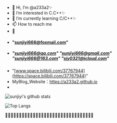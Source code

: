 - 👋 Hi, I’m @a233a2✨
- 👀 I’m interested in C.C++✨
- 🌱 I’m currently learning C/C++✨
- 📫 How to reach me
- 📧
- #### "sunjiyi666@foxmail.com"
- ##### "sunjiyi666@qq.com" "sunjiyi666@gmail.com" "sunjiyi666@163.com" "sjy0321@icloud.com"
-  "[www.space.bilibili.com/37767944](https://space.bilibili.com/37767944)"
- MyBlog_Website：https://a233a2.github.io
- 
  
![sunjiyi's github stats](https://github-readme-stats.vercel.app/api?username=a233a2&show_icons=true&theme=prussian&count_private=true)  

![Top Langs](https://github-readme-stats.vercel.app/api/top-langs/?username=a233a2&layout=compact)  


🎂🥚🍓🍊🦐🥣🍎🍒🍑🍜🍲🥬🍗🍐🍠🍉🍦🍅🌽🍌🥔🍕🥦🥕🍇🍣🥭🍍🥝🍆🥩🥜
